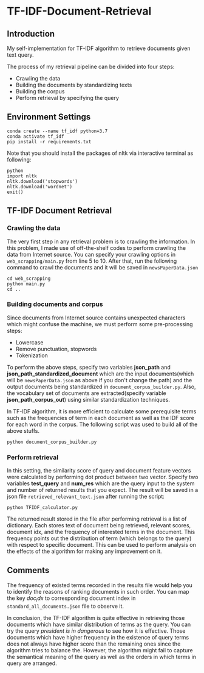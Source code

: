 # TF-IDF-Document-Retrieval

## Introduction

My self-implementation for TF-IDF algorithm to retrieve documents given text query. 

The process of my retrieval pipeline can be divided into four steps:

+ Crawling the data
+ Building the documents by standardizing texts
+ Building the corpus
+ Perform retrieval by specifying the query

## Environment Settings

```
conda create --name tf_idf python=3.7
conda activate tf_idf
pip install -r requirements.txt
```

Note that you should install the packages of nltk via interactive terminal as following:

```
python
import nltk
nltk.download('stopwords')
nltk.download('wordnet')
exit()
```

## TF-IDF Document Retrieval
### Crawling the data

The very first step in any retrieval problem is to crawling the information. In this problem, I made use of off-the-shelf codes to perform crawling the data
from Internet source. You can specify your crawling options in `web_scrapping/main.py` from line 5 to 10. After that, run the following command to crawl the documents 
and it will be saved in ```newsPaperData.json```

```
cd web_scrapping
python main.py
cd ..
```

### Building documents and corpus
Since documents from Internet source contains unexpected characters which might confuse the machine, we must perform some pre-processing steps: 
+ Lowercase
+ Remove punctuation, stopwords
+ Tokenization

To perform the above steps, specify two variables **json_path** and **json_path_standardized_document** which are the input documents(which will be ```newsPaperData.json``` as above if you don't change the path) and the output documents
being standardized in ```document_corpus_builder.py```. Also, the vocabulary set of documents are extracted(specify variable **json_path_corpus_out**) using similar standardization techniques.

In TF-IDF algorithm, it is more efficient to calculate some prerequisite terms such as the frequencies of term in each document as well as the IDF score for each word in the corpus. The following
script was used to build all of the above stuffs. 

```
python document_corpus_builder.py
```

### Perform retrieval
In this setting, the similarity score of query and document feature vectors were calculated by performing dot product between two vector.
Specify two variables **test_query** and **num_res** which are the query input to the system and number of returned results that you expect. The result will be saved in 
a json file ```retrieved_relevant_text.json``` after running the script:

```
python TFIDF_calculator.py
```

The returned result stored in the file after performing retrieval is a list of dictionary. Each stores text of document being retrieved, relevant scores, document idx, and 
the frequency of interested terms in the document. This frequency points out the distribution of term (which belongs to the query) with respect to specific document. This can be used
to perform analysis on the effects of the algorithm for making any improvement on it.

## Comments
The frequency of existed terms recorded in the results file would help you to identify the reasons of ranking documents in such order. You can map the key $doc_idx$ to corresponding
document index in ```standard_all_documents.json``` file to observe it.

In conclusion, the TF-IDF algorithm is quite effective in retrieving those documents which have similar distribution of terms as the query. You can try the query *president is in dangerous* to
see how it is effective. Those documents which have higher frequency in the existence of query terms does not always have higher score than the remaining ones since the algorithm
tries to balance the. However, the algorithm might fail to capture the semantical meaning of the query as well as the orders in which terms in query are arranged.
